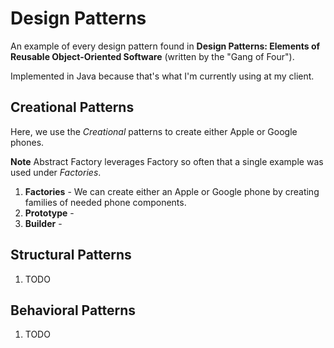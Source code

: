 # Design Patterns
An example of every design pattern found in **Design Patterns: Elements of Reusable Object-Oriented Software** (written by the "Gang of Four").

Implemented in Java because that's what I'm currently using at my client.

## Creational Patterns
Here, we use the *Creational* patterns to create either Apple or Google phones.

**Note** Abstract Factory leverages Factory so often that a single example was used under *Factories*.

1. **Factories** - We can create either an Apple or Google phone by creating families of needed phone components.
2. **Prototype** - 
3. **Builder** -

## Structural Patterns
1. TODO

## Behavioral Patterns
1. TODO
